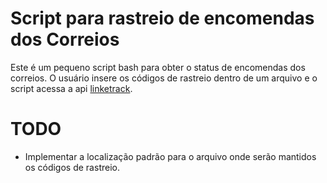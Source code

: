 # Script para rastreio de encomendas dos Correios

Este é um pequeno script bash para obter o status de encomendas dos
correios. O usuário insere os códigos de rastreio dentro de um arquivo
e o script acessa a api [linketrack](https://github.com/chipytux/correiosApi).

# TODO

- Implementar a localização padrão para o arquivo onde serão mantidos
os códigos de rastreio.
